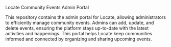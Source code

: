 Locate Community Events Admin Portal

This repository contains the admin portal for Locate, allowing administrators to efficiently manage community events. Admins can add, update, and delete events, ensuring the platform stays up-to-date with the latest activities and happenings. This portal helps Locate keep communities informed and connected by organizing and sharing upcoming events.
